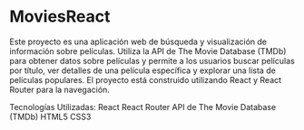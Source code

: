 # MoviesReact
Este proyecto es una aplicación web de búsqueda y visualización de información sobre películas. Utiliza la API de The Movie Database (TMDb) para obtener datos sobre películas y permite a los usuarios buscar películas por título, ver detalles de una película específica y explorar una lista de películas populares. El proyecto está construido utilizando React y React Router para la navegación.

Tecnologías Utilizadas:
React
React Router
API de The Movie Database (TMDb)
HTML5
CSS3
